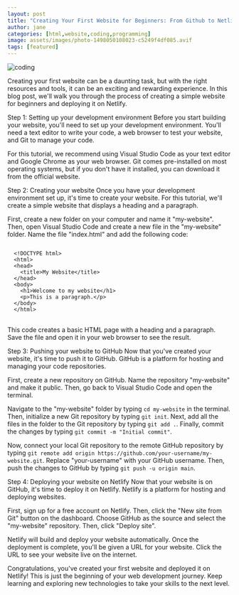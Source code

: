 ```yaml
---
layout: post
title: "Creating Your First Website for Beginners: From Github to Netlify"
author: jane
categories: [html,website,coding,programming]
image: assets/images/photo-1498050108023-c5249f4df085.avif
tags: [featured]
---
```


<div>
<img src="/assets/images/photo-1498050108023-c5249f4df085.avif" alt="coding">
    <div class="min-h-[20px] flex flex-col items-start gap-4 whitespace-pre-wrap"><div class="markdown prose w-full break-words dark:prose-invert light"><p>Creating your first website can be a daunting task, but with the right resources and tools, it can be an exciting and rewarding experience. In this blog post, we'll walk you through the process of creating a simple website for beginners and deploying it on Netlify.</p><p>Step 1: Setting up your development environment
Before you start building your website, you'll need to set up your development environment. You'll need a text editor to write your code, a web browser to test your website, and Git to manage your code.</p><p>For this tutorial, we recommend using Visual Studio Code as your text editor and Google Chrome as your web browser. Git comes pre-installed on most operating systems, but if you don't have it installed, you can download it from the official website.</p><p>Step 2: Creating your website
Once you have your development environment set up, it's time to create your website. For this tutorial, we'll create a simple website that displays a heading and a paragraph.</p><p>First, create a new folder on your computer and name it "my-website". Then, open Visual Studio Code and create a new file in the "my-website" folder. Name the file "index.html" and add the following code:</p>
<pre>
<code>
  &lt;!DOCTYPE html&gt;
  &lt;html&gt;
  &lt;head&gt;
	&lt;title&gt;My Website&lt;/title&gt;
  &lt;/head&gt;
  &lt;body&gt;
	&lt;h1&gt;Welcome to my website&lt;/h1&gt;
	&lt;p&gt;This is a paragraph.&lt;/p&gt;
  &lt;/body&gt;
  &lt;/html&gt;
</code>
</pre>

<p>This code creates a basic HTML page with a heading and a paragraph. Save the file and open it in your web browser to see the result.</p><p>Step 3: Pushing your website to GitHub
Now that you've created your website, it's time to push it to GitHub. GitHub is a platform for hosting and managing your code repositories.</p><p>First, create a new repository on GitHub. Name the repository "my-website" and make it public. Then, go back to Visual Studio Code and open the terminal.</p><p>Navigate to the "my-website" folder by typing <code>cd my-website</code> in the terminal. Then, initialize a new Git repository by typing <code>git init</code>. Next, add all the files in the folder to the Git repository by typing <code>git add .</code>. Finally, commit the changes by typing <code>git commit -m "Initial commit"</code>.</p><p>Now, connect your local Git repository to the remote GitHub repository by typing <code>git remote add origin https://github.com/your-username/my-website.git</code>. Replace "your-username" with your GitHub username. Then, push the changes to GitHub by typing <code>git push -u origin main</code>.</p><p>Step 4: Deploying your website on Netlify
Now that your website is on GitHub, it's time to deploy it on Netlify. Netlify is a platform for hosting and deploying websites.</p><p>First, sign up for a free account on Netlify. Then, click the "New site from Git" button on the dashboard. Choose GitHub as the source and select the "my-website" repository. Then, click "Deploy site".</p><p>Netlify will build and deploy your website automatically. Once the deployment is complete, you'll be given a URL for your website. Click the URL to see your website live on the internet.</p><p>Congratulations, you've created your first website and deployed it on Netlify! This is just the beginning of your web development journey. Keep learning and exploring new technologies to take your skills to the next level.</p></div></div>
